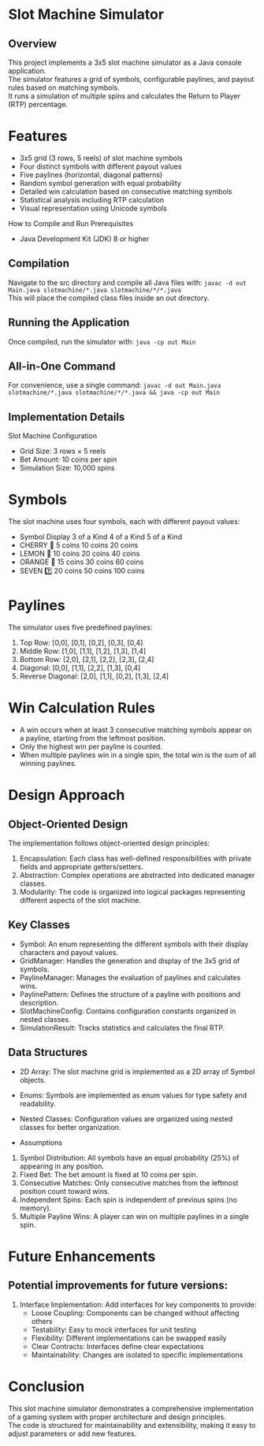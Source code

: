 # Slot Machine Simulator
## Overview
This project implements a 3x5 slot machine simulator as a Java console application.  
The simulator features a grid of symbols, configurable paylines, and payout rules based on matching symbols.  
It runs a simulation of multiple spins and calculates the Return to Player (RTP) percentage.

# Features
* 3x5 grid (3 rows, 5 reels) of slot machine symbols
* Four distinct symbols with different payout values
* Five paylines (horizontal, diagonal patterns)
* Random symbol generation with equal probability
* Detailed win calculation based on consecutive matching symbols
* Statistical analysis including RTP calculation
* Visual representation using Unicode symbols

How to Compile and Run
Prerequisites
* Java Development Kit (JDK) 8 or higher

## Compilation
Navigate to the src directory and compile all Java files with:
`javac -d out Main.java slotmachine/*.java slotmachine/*/*.java`  
This will place the compiled class files inside an out directory.

## Running the Application
Once compiled, run the simulator with:
`java -cp out Main`

## All-in-One Command
For convenience, use a single command:
`javac -d out Main.java slotmachine/*.java slotmachine/*/*.java && java -cp out Main`  


## Implementation Details   
Slot Machine Configuration
* Grid Size: 3 rows × 5 reels
* Bet Amount: 10 coins per spin
* Simulation Size: 10,000 spins

# Symbols
The slot machine uses four symbols, each with different payout values:
* Symbol	Display	3 of a Kind	4 of a Kind	5 of a Kind
* CHERRY	🍒	5 coins	10 coins	20 coins
* LEMON	🍋	10 coins	20 coins	40 coins
* ORANGE	🍊	15 coins	30 coins	60 coins
* SEVEN	7️⃣	20 coins	50 coins	100 coins

# Paylines
The simulator uses five predefined paylines:
1. Top Row: [0,0], [0,1], [0,2], [0,3], [0,4]
2. Middle Row: [1,0], [1,1], [1,2], [1,3], [1,4]
3. Bottom Row: [2,0], [2,1], [2,2], [2,3], [2,4]
4. Diagonal: [0,0], [1,1], [2,2], [1,3], [0,4]
5. Reverse Diagonal: [2,0], [1,1], [0,2], [1,3], [2,4]

# Win Calculation Rules
* A win occurs when at least 3 consecutive matching symbols appear on a payline, starting from the leftmost position.
* Only the highest win per payline is counted.
* When multiple paylines win in a single spin, the total win is the sum of all winning paylines.

# Design Approach
## Object-Oriented Design
The implementation follows object-oriented design principles:
1. Encapsulation: Each class has well-defined responsibilities with private fields and appropriate getters/setters.
2. Abstraction: Complex operations are abstracted into dedicated manager classes.
3. Modularity: The code is organized into logical packages representing different aspects of the slot machine.

## Key Classes
* Symbol: An enum representing the different symbols with their display characters and payout values.
* GridManager: Handles the generation and display of the 3x5 grid of symbols.
* PaylineManager: Manages the evaluation of paylines and calculates wins.
* PaylinePattern: Defines the structure of a payline with positions and description.
* SlotMachineConfig: Contains configuration constants organized in nested classes.
* SimulationResult: Tracks statistics and calculates the final RTP.
  
## Data Structures
* 2D Array: The slot machine grid is implemented as a 2D array of Symbol objects.
* Enums: Symbols are implemented as enum values for type safety and readability.
* Nested Classes: Configuration values are organized using nested classes for better organization.
  
* Assumptions
1. Symbol Distribution: All symbols have an equal probability (25%) of appearing in any position.
2. Fixed Bet: The bet amount is fixed at 10 coins per spin.
3. Consecutive Matches: Only consecutive matches from the leftmost position count toward wins.
4. Independent Spins: Each spin is independent of previous spins (no memory).
5. Multiple Payline Wins: A player can win on multiple paylines in a single spin.

# Future Enhancements
## Potential improvements for future versions:
1. Interface Implementation: Add interfaces for key components to provide:
    * Loose Coupling: Components can be changed without affecting others
    * Testability: Easy to mock interfaces for unit testing
    * Flexibility: Different implementations can be swapped easily
    * Clear Contracts: Interfaces define clear expectations
    * Maintainability: Changes are isolated to specific implementations
      
# Conclusion
This slot machine simulator demonstrates a comprehensive implementation of a gaming system with proper architecture and design principles.   
The code is structured for maintainability and extensibility, making it easy to adjust parameters or add new features.
